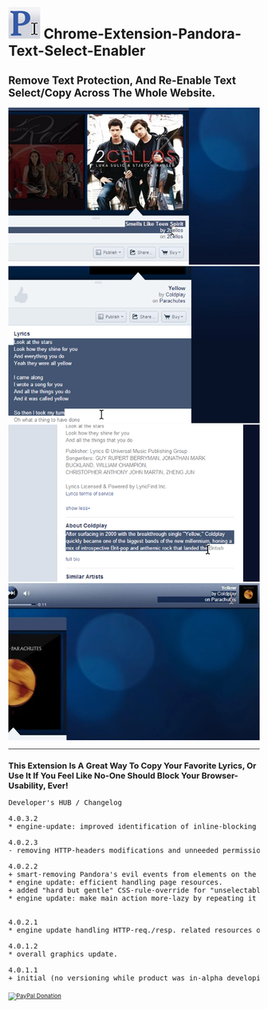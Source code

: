 <h1> <img src="resources/icon.png" height="64" width="64"/> Chrome-Extension-Pandora-Text-Select-Enabler</h1>

<h2>Remove Text Protection, And Re-Enable Text Select/Copy Across The Whole Website.</h2>

<img src="resources/screenshot_1.png"/>
<img src="resources/screenshot_2.png"/>
<img src="resources/screenshot_3.png"/>
<img src="resources/screenshot_4.png"/>

<hr/>

<h3>This Extension Is A Great Way To Copy Your Favorite Lyrics, Or Use It If You Feel Like No-One Should Block Your Browser-Usability, Ever!</h3>

<pre>
Developer's HUB / Changelog

4.0.3.2
* engine-update: improved identification of inline-blocking styles.

4.0.2.3
- removing HTTP-headers modifications and unneeded permissions.

4.0.2.2
+ smart-removing Pandora's evil events from elements on the page.
* engine update: efficient handling page resources.
+ added "hard but gentle" CSS-rule-override for "unselectable" nodes (complementary to the JavaScript solutions :] ).
* engine update: make main action more-lazy by repeating it every 5sec instead of 2.5sec.


4.0.2.1
* engine update handling HTTP-req./resp. related resources only for Pandora-domains.

4.0.1.2
* overall graphics update.

4.0.1.1
+ initial (no versioning while product was in-alpha developing :/ ).
</pre>

<sub><a target="_blank" href="https://paypal.me/e1adkarak0" rel="nofollow"><img src="https://www.paypalobjects.com/webstatic/mktg/Logo/pp-logo-100px.png" width="60" height="16" border="0" alt="PayPal Donation"></a></sub>